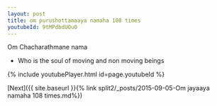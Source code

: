```yaml
---
layout: post
title: om purushottamaaya namaha 108 times
youtubeId: 9tMPdbdUOu0
---
```

 
 
Om Chacharathmane nama 
 
 -  Who is the soul of moving and non moving beings 
 
  
 
  
 
 
 
 
 
 


{% include youtubePlayer.html id=page.youtubeId %}
 
[Next]({{ site.baseurl }}{% link  split2/_posts/2015-09-05-Om jayaaya namaha 108 times.md%})
 
